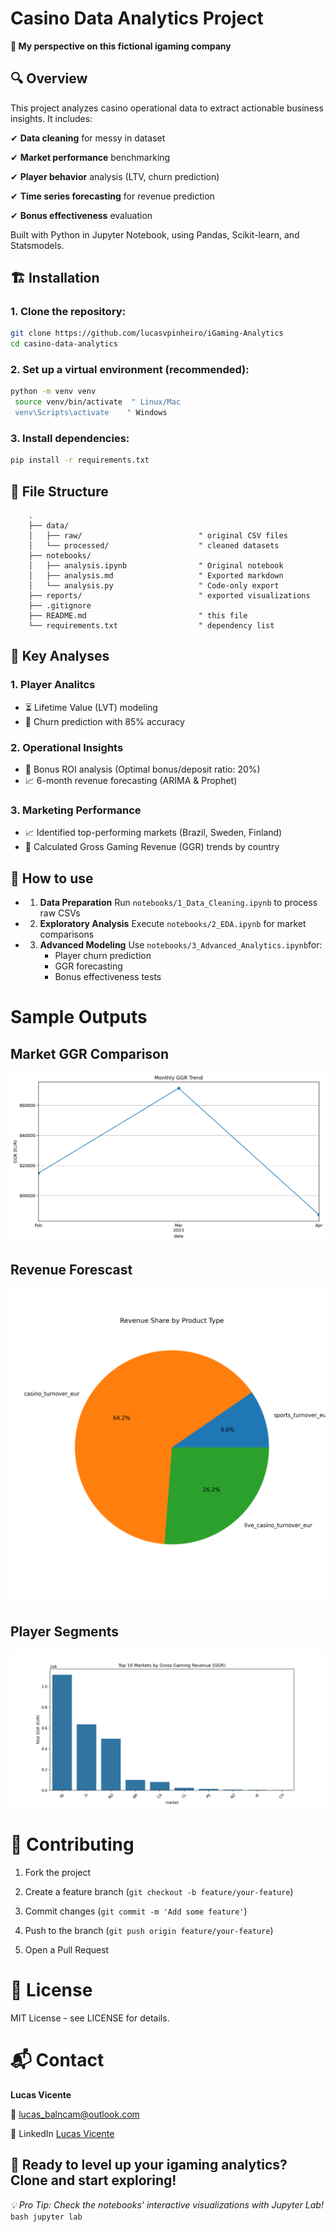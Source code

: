 # Casino Data Analytics Project

**👀 My perspective on this fictional igaming company**

## 🔍 Overview

This project analyzes casino operational data to extract actionable business insights. It includes:

✔ **Data cleaning** for messy in dataset

✔ **Market performance** benchmarking

✔ **Player behavior** analysis (LTV, churn prediction)

✔ **Time series forecasting** for revenue prediction

✔ **Bonus effectiveness** evaluation

Built with Python in Jupyter Notebook, using Pandas, Scikit-learn, and Statsmodels.

## 🏗️ Installation

### 1. Clone the repository:
   ```bash
   git clone https://github.com/lucasvpinheiro/iGaming-Analytics
   cd casino-data-analytics
   ```
### 2. Set up a virtual environment (recommended):
   ```bash
   python -m venv venv
    source venv/bin/activate  " Linux/Mac
    venv\Scripts\activate    " Windows
   ```
### 3. Install dependencies:
   ```bash
   pip install -r requirements.txt
   ```

## 📂 File Structure

        .
        ├── data/                      
        │   ├── raw/                          " original CSV files
        │   └── processed/                    " cleaned datasets
        ├── notebooks/
        │   ├── analysis.ipynb                " Original notebook
        │   ├── analysis.md                   " Exported markdown 
        │   └── analysis.py                   " Code-only export
        ├── reports/                          " exported visualizations
        ├── .gitignore
        ├── README.md                         " this file
        └── requirements.txt                  " dependency list

## 🔑 Key Analyses

### 1. Player Analitcs

- ⏳ Lifetime Value (LVT) modeling
- 🔁 Churn prediction with 85% accuracy
  
### 2. Operational Insights

- 🎁 Bonus ROI analysis (Optimal bonus/deposit ratio: 20%)
- 📈 6-month revenue forecasting (ARIMA & Prophet)

### 3. Marketing Performance

- 📈 Identified top-performing markets (Brazil, Sweden, Finland) <thinking about>
- 🔄 Calculated Gross Gaming Revenue (GGR) trends by country <thinking about>

## 📂 How to use

- 1. **Data Preparation**
    Run ```notebooks/1_Data_Cleaning.ipynb``` to process raw CSVs

- 2. **Exploratory Analysis**
     Execute ```notebooks/2_EDA.ipynb``` for market comparisons

- 3. **Advanced Modeling**
     Use ```notebooks/3_Advanced_Analytics.ipynb```for:
     - Player churn prediction
     - GGR forecasting
     - Bonus effectiveness tests

# Sample Outputs

## Market GGR Comparison

![Monthly Trend](reports/monthly_ggr_trend.png)

## Revenue Forescast

![Product Mix](reports/product_mix.png)

## Player Segments

![Top Markets](reports/top_markets.png)

# 🤝 Contributing
1. Fork the project

2. Create a feature branch (```git checkout -b feature/your-feature```)

3. Commit changes (```git commit -m 'Add some feature'```)

4. Push to the branch (```git push origin feature/your-feature```)

5. Open a Pull Request

# 📜 License
MIT License - see LICENSE for details.

# 📬 Contact

**Lucas Vicente**

📧 lucas_balncam@outlook.com

🔗 LinkedIn [Lucas Vicente](https://www.linkedin.com/in/lucas-vicente-028a4514a/)

## **🎲 Ready to level up your igaming analytics?** Clone and start exploring!

*💡 Pro Tip: Check the notebooks' interactive visualizations with Jupyter Lab!*
    ```bash
    jupyter lab
    ```
    
